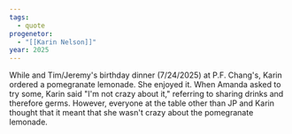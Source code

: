 ```yaml
---
tags:
  - quote
progenetor:
  - "[[Karin Nelson]]"
year: 2025
---
```

While and Tim/Jeremy's birthday dinner (7/24/2025) at P.F. Chang's, Karin ordered a pomegranate lemonade. She enjoyed it.
When Amanda asked to try some, Karin said "I'm not crazy about it," referring to sharing drinks and therefore germs. However, everyone at the table other than JP and Karin thought that it meant that she wasn't crazy about the pomegranate lemonade.